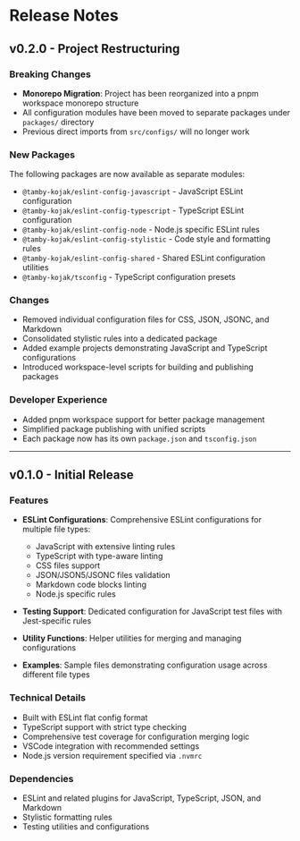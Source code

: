 # Release Notes

## v0.2.0 - Project Restructuring

### Breaking Changes
- **Monorepo Migration**: Project has been reorganized into a pnpm workspace monorepo structure
- All configuration modules have been moved to separate packages under `packages/` directory
- Previous direct imports from `src/configs/` will no longer work

### New Packages
The following packages are now available as separate modules:
- `@tamby-kojak/eslint-config-javascript` - JavaScript ESLint configuration
- `@tamby-kojak/eslint-config-typescript` - TypeScript ESLint configuration  
- `@tamby-kojak/eslint-config-node` - Node.js specific ESLint rules
- `@tamby-kojak/eslint-config-stylistic` - Code style and formatting rules
- `@tamby-kojak/eslint-config-shared` - Shared ESLint configuration utilities
- `@tamby-kojak/tsconfig` - TypeScript configuration presets

### Changes
- Removed individual configuration files for CSS, JSON, JSONC, and Markdown
- Consolidated stylistic rules into a dedicated package
- Added example projects demonstrating JavaScript and TypeScript configurations
- Introduced workspace-level scripts for building and publishing packages

### Developer Experience
- Added pnpm workspace support for better package management
- Simplified package publishing with unified scripts
- Each package now has its own `package.json` and `tsconfig.json`

---

## v0.1.0 - Initial Release

### Features
- **ESLint Configurations**: Comprehensive ESLint configurations for multiple file types:
  - JavaScript with extensive linting rules
  - TypeScript with type-aware linting
  - CSS files support
  - JSON/JSON5/JSONC files validation
  - Markdown code blocks linting
  - Node.js specific rules

- **Testing Support**: Dedicated configuration for JavaScript test files with Jest-specific rules

- **Utility Functions**: Helper utilities for merging and managing configurations

- **Examples**: Sample files demonstrating configuration usage across different file types

### Technical Details
- Built with ESLint flat config format
- TypeScript support with strict type checking
- Comprehensive test coverage for configuration merging logic
- VSCode integration with recommended settings
- Node.js version requirement specified via `.nvmrc`

### Dependencies
- ESLint and related plugins for JavaScript, TypeScript, JSON, and Markdown
- Stylistic formatting rules
- Testing utilities and configurations